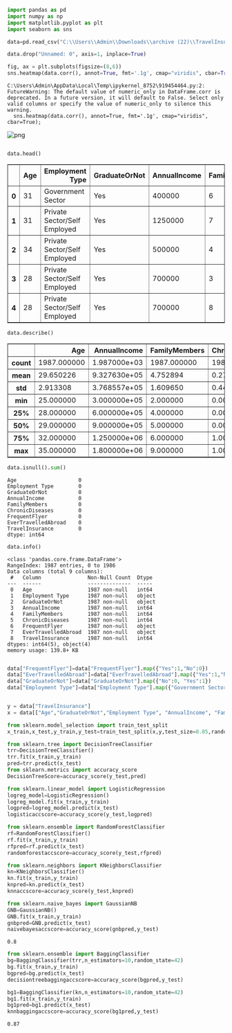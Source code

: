 ```python
import pandas as pd
import numpy as np
import matplotlib.pyplot as plt
import seaborn as sns
```


```python
data=pd.read_csv("C:\\Users\\Admin\\Downloads\\archive (22)\\TravelInsurancePrediction.csv")
```


```python
data.drop("Unnamed: 0", axis=1, inplace=True)
```


```python
fig, ax = plt.subplots(figsize=(8,6))
sns.heatmap(data.corr(), annot=True, fmt='.1g', cmap="viridis", cbar=True);
```

    C:\Users\Admin\AppData\Local\Temp\ipykernel_8752\919454464.py:2: FutureWarning: The default value of numeric_only in DataFrame.corr is deprecated. In a future version, it will default to False. Select only valid columns or specify the value of numeric_only to silence this warning.
      sns.heatmap(data.corr(), annot=True, fmt='.1g', cmap="viridis", cbar=True);
    


    
![png](output_3_1.png)
    



```python

```


```python
data.head()
```




<div>
<style scoped>
    .dataframe tbody tr th:only-of-type {
        vertical-align: middle;
    }

    .dataframe tbody tr th {
        vertical-align: top;
    }

    .dataframe thead th {
        text-align: right;
    }
</style>
<table border="1" class="dataframe">
  <thead>
    <tr style="text-align: right;">
      <th></th>
      <th>Age</th>
      <th>Employment Type</th>
      <th>GraduateOrNot</th>
      <th>AnnualIncome</th>
      <th>FamilyMembers</th>
      <th>ChronicDiseases</th>
      <th>FrequentFlyer</th>
      <th>EverTravelledAbroad</th>
      <th>TravelInsurance</th>
    </tr>
  </thead>
  <tbody>
    <tr>
      <th>0</th>
      <td>31</td>
      <td>Government Sector</td>
      <td>Yes</td>
      <td>400000</td>
      <td>6</td>
      <td>1</td>
      <td>No</td>
      <td>No</td>
      <td>0</td>
    </tr>
    <tr>
      <th>1</th>
      <td>31</td>
      <td>Private Sector/Self Employed</td>
      <td>Yes</td>
      <td>1250000</td>
      <td>7</td>
      <td>0</td>
      <td>No</td>
      <td>No</td>
      <td>0</td>
    </tr>
    <tr>
      <th>2</th>
      <td>34</td>
      <td>Private Sector/Self Employed</td>
      <td>Yes</td>
      <td>500000</td>
      <td>4</td>
      <td>1</td>
      <td>No</td>
      <td>No</td>
      <td>1</td>
    </tr>
    <tr>
      <th>3</th>
      <td>28</td>
      <td>Private Sector/Self Employed</td>
      <td>Yes</td>
      <td>700000</td>
      <td>3</td>
      <td>1</td>
      <td>No</td>
      <td>No</td>
      <td>0</td>
    </tr>
    <tr>
      <th>4</th>
      <td>28</td>
      <td>Private Sector/Self Employed</td>
      <td>Yes</td>
      <td>700000</td>
      <td>8</td>
      <td>1</td>
      <td>Yes</td>
      <td>No</td>
      <td>0</td>
    </tr>
  </tbody>
</table>
</div>




```python
data.describe()
```




<div>
<style scoped>
    .dataframe tbody tr th:only-of-type {
        vertical-align: middle;
    }

    .dataframe tbody tr th {
        vertical-align: top;
    }

    .dataframe thead th {
        text-align: right;
    }
</style>
<table border="1" class="dataframe">
  <thead>
    <tr style="text-align: right;">
      <th></th>
      <th>Age</th>
      <th>AnnualIncome</th>
      <th>FamilyMembers</th>
      <th>ChronicDiseases</th>
      <th>TravelInsurance</th>
    </tr>
  </thead>
  <tbody>
    <tr>
      <th>count</th>
      <td>1987.000000</td>
      <td>1.987000e+03</td>
      <td>1987.000000</td>
      <td>1987.000000</td>
      <td>1987.000000</td>
    </tr>
    <tr>
      <th>mean</th>
      <td>29.650226</td>
      <td>9.327630e+05</td>
      <td>4.752894</td>
      <td>0.277806</td>
      <td>0.357323</td>
    </tr>
    <tr>
      <th>std</th>
      <td>2.913308</td>
      <td>3.768557e+05</td>
      <td>1.609650</td>
      <td>0.448030</td>
      <td>0.479332</td>
    </tr>
    <tr>
      <th>min</th>
      <td>25.000000</td>
      <td>3.000000e+05</td>
      <td>2.000000</td>
      <td>0.000000</td>
      <td>0.000000</td>
    </tr>
    <tr>
      <th>25%</th>
      <td>28.000000</td>
      <td>6.000000e+05</td>
      <td>4.000000</td>
      <td>0.000000</td>
      <td>0.000000</td>
    </tr>
    <tr>
      <th>50%</th>
      <td>29.000000</td>
      <td>9.000000e+05</td>
      <td>5.000000</td>
      <td>0.000000</td>
      <td>0.000000</td>
    </tr>
    <tr>
      <th>75%</th>
      <td>32.000000</td>
      <td>1.250000e+06</td>
      <td>6.000000</td>
      <td>1.000000</td>
      <td>1.000000</td>
    </tr>
    <tr>
      <th>max</th>
      <td>35.000000</td>
      <td>1.800000e+06</td>
      <td>9.000000</td>
      <td>1.000000</td>
      <td>1.000000</td>
    </tr>
  </tbody>
</table>
</div>




```python
data.isnull().sum()
```




    Age                    0
    Employment Type        0
    GraduateOrNot          0
    AnnualIncome           0
    FamilyMembers          0
    ChronicDiseases        0
    FrequentFlyer          0
    EverTravelledAbroad    0
    TravelInsurance        0
    dtype: int64




```python
data.info()
```

    <class 'pandas.core.frame.DataFrame'>
    RangeIndex: 1987 entries, 0 to 1986
    Data columns (total 9 columns):
     #   Column               Non-Null Count  Dtype 
    ---  ------               --------------  ----- 
     0   Age                  1987 non-null   int64 
     1   Employment Type      1987 non-null   object
     2   GraduateOrNot        1987 non-null   object
     3   AnnualIncome         1987 non-null   int64 
     4   FamilyMembers        1987 non-null   int64 
     5   ChronicDiseases      1987 non-null   int64 
     6   FrequentFlyer        1987 non-null   object
     7   EverTravelledAbroad  1987 non-null   object
     8   TravelInsurance      1987 non-null   int64 
    dtypes: int64(5), object(4)
    memory usage: 139.8+ KB
    


```python

```


```python
data["FrequentFlyer"]=data["FrequentFlyer"].map({"Yes":1,"No":0})
data["EverTravelledAbroad"]=data["EverTravelledAbroad"].map({"Yes":1,"No":0})
data["GraduateOrNot"]=data["GraduateOrNot"].map({"No":0, "Yes":1})
data["Employment Type"]=data["Employment Type"].map({"Government Sector":0,"Private Sector/Self Employed":1})
```


```python

y = data["TravelInsurance"] 
x = data[["Age","GraduateOrNot","Employment Type", "AnnualIncome", "FamilyMembers", "FrequentFlyer", "EverTravelledAbroad"]]  # Features

```


```python
from sklearn.model_selection import train_test_split
x_train,x_test,y_train,y_test=train_test_split(x,y,test_size=0.05,random_state=42)
```


```python
from sklearn.tree import DecisionTreeClassifier
trr=DecisionTreeClassifier()
trr.fit(x_train,y_train)
pred=trr.predict(x_test)
from sklearn.metrics import accuracy_score
DecisionTreeScore=accuracy_score(y_test,pred)
```


```python
from sklearn.linear_model import LogisticRegression
logreg_model=LogisticRegression()
logreg_model.fit(x_train,y_train)
logpred=logreg_model.predict(x_test)
logisticaccscore=accuracy_score(y_test,logpred)
```


```python
from sklearn.ensemble import RandomForestClassifier
rf=RandomForestClassifier()
rf.fit(x_train,y_train)
rfpred=rf.predict(x_test)
randomforestaccscore=accuracy_score(y_test,rfpred)
```


```python
from sklearn.neighbors import KNeighborsClassifier
kn=KNeighborsClassifier()
kn.fit(x_train,y_train)
knpred=kn.predict(x_test)
knnaccscore=accuracy_score(y_test,knpred)
```


```python
from sklearn.naive_bayes import GaussianNB
GNB=GaussianNB()
GNB.fit(x_train,y_train)
gnbpred=GNB.predict(x_test)
naivebayesaccscore=accuracy_score(gnbpred,y_test)
```

    0.8
    


```python
from sklearn.ensemble import BaggingClassifier
bg=BaggingClassifier(trr,n_estimators=10,random_state=42)
bg.fit(x_train,y_train)
bgpred=bg.predict(x_test)
decisiontreebaggingaccscore=accuracy_score(bgpred,y_test)
```


```python
bg1=BaggingClassifier(kn,n_estimators=10,random_state=42)
bg1.fit(x_train,y_train)
bg1pred=bg1.predict(x_test)
knnbaggingaccscore=accuracy_score(bg1pred,y_test)
```

    0.87
    


```python

```


```python

```


```python

```


```python

```


```python

```


```python

```
